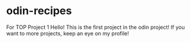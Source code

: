 # odin-recipes
For TOP Project 1
Hello! This is the first project in the odin project!
If you want to more projects, keep an eye on my profile!
